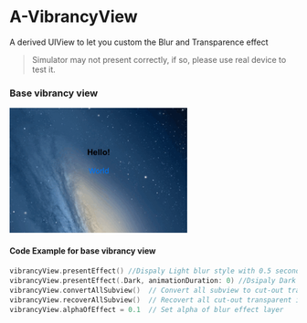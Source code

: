 # A-VibrancyView
A derived UIView to let you custom the Blur and Transparence effect

> Simulator may not present correctly, if so, please use real device to test it.

### Base vibrancy view
![recording demo](https://raw.githubusercontent.com/Animaxx/A-VibrancyView/master/DemoGif/baseVibrancy_demo.gif)

#### Code Example for base vibrancy view
```Swift
vibrancyView.presentEffect() //Dispaly Light blur style with 0.5 second animation
vibrancyView.presentEffect(.Dark, animationDuration: 0) //Dsipaly Dark blur style with no fade aniamtion
vibrancyView.convertAllSubview()  // Convert all subview to cut-out transparent
vibrancyView.recoverAllSubview()  // Recovert all cut-out transparent in this vibrancy view
vibrancyView.alphaOfEffect = 0.1  // Set alpha of blur effect layer 
```

